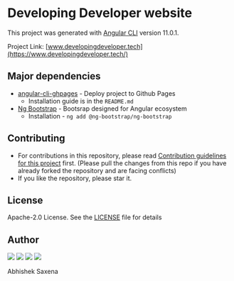 # Developing Developer website

This project was generated with [Angular CLI](https://github.com/angular/angular-cli) version 11.0.1.

Project Link: [www.developingdeveloper.tech](https://www.developingdeveloper.tech/)

## Major dependencies
- [angular-cli-ghpages](https://github.com/angular-schule/angular-cli-ghpages) - Deploy project to Github Pages
  - Installation guide is in the `README.md`
- [Ng Bootstrap](https://ng-bootstrap.github.io/#/home) - Bootsrap designed for Angular ecosystem
  - Installation - `ng add @ng-bootstrap/ng-bootstrap`

 ## Contributing
  - For contributions in this repository, please read [Contribution guidelines for this project](/CONTRIBUTING.md) first. (Please pull the changes from this repo if you have already forked the repository and are facing conflicts)
  - If you like the repository, please star it.
  
  ## License
  Apache-2.0 License. See the [LICENSE](LICENSE) file for details
  
 ## Author
 <a href="https://github.com/5AbhishekSaxena"><img src="https://img.shields.io/github/followers/5AbhishekSaxena?style=social"></a> 
 <a href="https://twitter.com/intent/follow?screen_name=abhisheks031&tw_p=followbutton"><img src="https://img.shields.io/twitter/follow/abhisheks031?label=%40abhisheks031&style=social"></a> 
<a href="https://www.youtube.com/channel/UC8Gl9fv7A1ipE3EaOMzxCSg"><img src="https://img.shields.io/badge/Developing%20Developer--brightgreen?style=social&logo=youtube"></a>
<a href="https://www.instagram.com/developing.developer/" target="_blank" rel="noopener noreferrer"><img src="https://img.shields.io/badge/@developing.developer--brightgreen?style=social&logo=instagram"></a>

  
 Abhishek Saxena 
